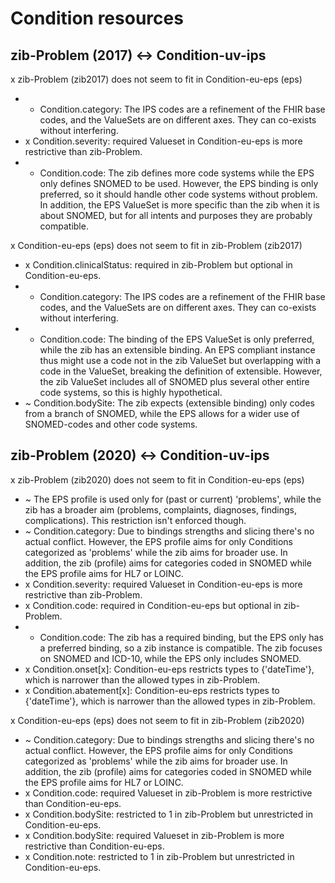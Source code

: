 # Condition resources
## zib-Problem (2017) <-> Condition-uv-ips
x zib-Problem (zib2017) does not seem to fit in Condition-eu-eps (eps)
* + Condition.category: The IPS codes are a refinement of the FHIR base codes, and the ValueSets are on different axes. They can co-exists without interfering.
* x Condition.severity: required Valueset in Condition-eu-eps is more restrictive than zib-Problem.
* + Condition.code: The zib defines more code systems while the EPS only defines SNOMED to be used. However, the EPS binding is only preferred, so it should handle other code systems without problem. In addition, the EPS ValueSet is more specific than the zib when it is about SNOMED, but for all intents and purposes they are probably compatible.

x Condition-eu-eps (eps) does not seem to fit in zib-Problem (zib2017)
* x Condition.clinicalStatus: required in zib-Problem but optional in Condition-eu-eps.
* + Condition.category: The IPS codes are a refinement of the FHIR base codes, and the ValueSets are on different axes. They can co-exists without interfering.
* + Condition.code: The binding of the EPS ValueSet is only preferred, while the zib has an extensible binding. An EPS compliant instance thus might use a code not in the zib ValueSet but overlapping with a code in the ValueSet, breaking the definition of extensible. However, the zib ValueSet includes all of SNOMED plus several other entire code systems, so this is highly hypothetical.
* ~ Condition.bodySite: The zib expects (extensible binding) only codes from a branch of SNOMED, while the EPS allows for a wider use of SNOMED-codes and other code systems.


## zib-Problem (2020) <-> Condition-uv-ips
x zib-Problem (zib2020) does not seem to fit in Condition-eu-eps (eps)
* ~ The EPS profile is used only for (past or current) 'problems', while the zib has a broader aim (problems, complaints, diagnoses, findings, complications). This restriction isn't enforced though.
* ~ Condition.category: Due to bindings strengths and slicing there's no actual conflict. However, the EPS profile aims for only Conditions categorized as 'problems' while the zib aims for broader use. In addition, the zib (profile) aims for categories coded in SNOMED while the EPS profile aims for HL7 or LOINC.
* x Condition.severity: required Valueset in Condition-eu-eps is more restrictive than zib-Problem.
* x Condition.code: required in Condition-eu-eps but optional in zib-Problem.
* + Condition.code: The zib has a required binding, but the EPS only has a preferred binding, so a zib instance is compatible. The zib focuses on SNOMED and ICD-10, while the EPS only includes SNOMED.
* x Condition.onset[x]: Condition-eu-eps restricts types to {'dateTime'}, which is narrower than the allowed types in zib-Problem.
* x Condition.abatement[x]: Condition-eu-eps restricts types to {'dateTime'}, which is narrower than the allowed types in zib-Problem.

x Condition-eu-eps (eps) does not seem to fit in zib-Problem (zib2020)
* ~ Condition.category: Due to bindings strengths and slicing there's no actual conflict. However, the EPS profile aims for only Conditions categorized as 'problems' while the zib aims for broader use. In addition, the zib (profile) aims for categories coded in SNOMED while the EPS profile aims for HL7 or LOINC.
* x Condition.code: required Valueset in zib-Problem is more restrictive than Condition-eu-eps.
* x Condition.bodySite: restricted to 1 in zib-Problem but unrestricted in Condition-eu-eps.
* x Condition.bodySite: required Valueset in zib-Problem is more restrictive than Condition-eu-eps.
* x Condition.note: restricted to 1 in zib-Problem but unrestricted in Condition-eu-eps.
